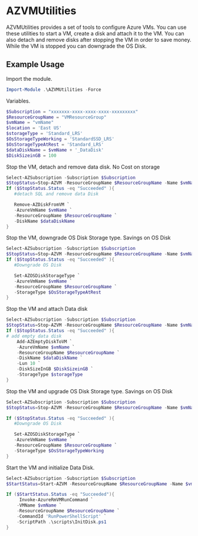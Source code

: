 # AZVMUtilities

AZVMUtilities provides a set of tools to configure Azure VMs. You can use these utilities to start a VM, create a disk and attach it to the VM. You can also detach and remove disks after stopping the VM in order to save money. While the VM is stopped you can downgrade the OS Disk.

## Example Usage

Import the module.

```powershell
Import-Module .\AZVMUtilities -Force
```

Variables.

```powershell
$Subscription = "xxxxxxx-xxxx-xxxx-xxxx-xxxxxxxxx"
$ResourceGroupName = "VMResourceGroup"
$vmName = "vmName"
$location = 'East US'
$storageType = 'Standard_LRS'
$OsStorageTypeWorking = 'StandardSSD_LRS'
$OsStorageTypeAtRest = 'Standard_LRS'
$dataDiskName = $vmName + '_DataDisk'
$DiskSizeinGB = 100
```

Stop the VM, detach and remove data disk. No Cost on storage

```powershell
Select-AZSubscription -Subscription $Subscription
$StopStatus=Stop-AZVM -ResourceGroupName $ResourceGroupName -Name $vmName -Force
If ($StopStatus.Status -eq "Succeeded" ){
   #detach SQL and remove data Disk

   Remove-AZDiskFromVM `
   -AzureVmName $vmName `
   -ResourceGroupName $ResourceGroupName `
   -DiskName $dataDiskName
}
```

Stop the VM, downgrade OS Disk Storage type. Savings on OS Disk

```powershell
Select-AZSubscription -Subscription $Subscription
$StopStatus=Stop-AZVM -ResourceGroupName $ResourceGroupName -Name $vmName -Force
If ($StopStatus.Status -eq "Succeeded" ){
   #Downgrade OS Disk

   Set-AZOSDiskStorageType `
   -AzureVmName $vmName `
   -ResourceGroupName $ResourceGroupName `
   -StorageType $OsStorageTypeAtRest
}
```

Stop the VM and attach Data disk

```powershell
Select-AZSubscription -Subscription $Subscription
$StopStatus=Stop-AZVM -ResourceGroupName $ResourceGroupName -Name $vmName -Force
If ($StopStatus.Status -eq "Succeeded" ){
# add empty data disk
    Add-AZEmptyDiskToVM `
    -AzureVmName $vmName `
    -ResourceGroupName $ResourceGroupName `
    -DiskName $dataDiskName `
    -Lun 10 `
    -DiskSizeInGB $DiskSizeinGB `
    -StorageType $storageType
}
```

Stop the VM and upgrade OS Disk Storage type. Savings on OS Disk

```powershell
Select-AZSubscription -Subscription $Subscription
$StopStatus=Stop-AZVM -ResourceGroupName $ResourceGroupName -Name $vmName -Force

If ($StopStatus.Status -eq "Succeeded" ){
   #Downgrade OS Disk

   Set-AZOSDiskStorageType `
   -AzureVmName $vmName `
   -ResourceGroupName $ResourceGroupName `
   -StorageType $OsStorageTypeWorking
}
```

Start the VM and initialize Data Disk.

```powershell
Select-AZSubscription -Subscription $Subscription
$StartStatus=Start-AZVM -ResourceGroupName $ResourceGroupName -Name $vmName -Force

If ($StartStatus.Status -eq "Succeeded"){
     Invoke-AzureRmVMRunCommand `
    -VMName $vmName `
    -ResourceGroupName $ResourceGroupName `
    -CommandId 'RunPowerShellScript' `
    -ScriptPath .\scripts\InitDisk.ps1
}
```
